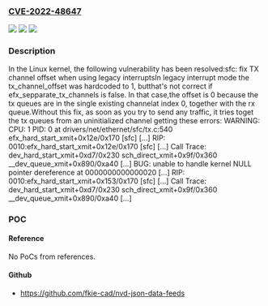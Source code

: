 ### [CVE-2022-48647](https://cve.mitre.org/cgi-bin/cvename.cgi?name=CVE-2022-48647)
![](https://img.shields.io/static/v1?label=Product&message=Linux&color=blue)
![](https://img.shields.io/static/v1?label=Version&message=bf2af9b24313%3C%20b4afd3878f96%20&color=brighgreen)
![](https://img.shields.io/static/v1?label=Vulnerability&message=n%2Fa&color=brighgreen)

### Description

In the Linux kernel, the following vulnerability has been resolved:sfc: fix TX channel offset when using legacy interruptsIn legacy interrupt mode the tx_channel_offset was hardcoded to 1, butthat's not correct if efx_sepparate_tx_channels is false. In that case,the offset is 0 because the tx queues are in the single existing channelat index 0, together with the rx queue.Without this fix, as soon as you try to send any traffic, it tries toget the tx queues from an uninitialized channel getting these errors:  WARNING: CPU: 1 PID: 0 at drivers/net/ethernet/sfc/tx.c:540 efx_hard_start_xmit+0x12e/0x170 [sfc]  [...]  RIP: 0010:efx_hard_start_xmit+0x12e/0x170 [sfc]  [...]  Call Trace:   <IRQ>   dev_hard_start_xmit+0xd7/0x230   sch_direct_xmit+0x9f/0x360   __dev_queue_xmit+0x890/0xa40  [...]  BUG: unable to handle kernel NULL pointer dereference at 0000000000000020  [...]  RIP: 0010:efx_hard_start_xmit+0x153/0x170 [sfc]  [...]  Call Trace:   <IRQ>   dev_hard_start_xmit+0xd7/0x230   sch_direct_xmit+0x9f/0x360   __dev_queue_xmit+0x890/0xa40  [...]

### POC

#### Reference
No PoCs from references.

#### Github
- https://github.com/fkie-cad/nvd-json-data-feeds

